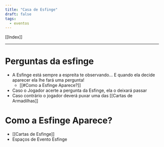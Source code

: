 ```yaml
---
title: "Casa de Esfinge"
draft: false
tags:
  - eventos
---
```

[[Index]]

---
# Perguntas da esfinge

- A Esfinge está sempre a espreita te observando...  E quando ela decide aparecer ela lhe fará uma pergunta!   
	- [[#Como a Esfinge Aparece?]]  
- Caso o Jogador acerte a pergunta da Esfinge, ela o deixará passar 
- Caso contrário o jogador deverá puxar uma das [[Cartas de Armadilhas]]

# Como a Esfinge Aparece?

- [[Cartas de Esfinge]]
- Espaços de Evento Esfinge